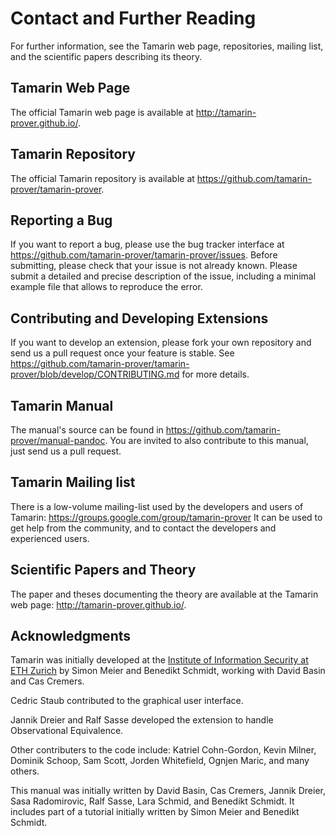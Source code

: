 
Contact and Further Reading
===========================

For further information, see the Tamarin web page, repositories, mailing list, 
and the scientific papers describing its theory.

Tamarin Web Page
----------------

The official Tamarin web page is available at 
<http://tamarin-prover.github.io/>.

Tamarin Repository
------------------

The official Tamarin repository is available at 
<https://github.com/tamarin-prover/tamarin-prover>.

Reporting a Bug
---------------

If you want to report a bug, please use the bug tracker interface at 
<https://github.com/tamarin-prover/tamarin-prover/issues>. Before submitting, 
please check that your issue is not already known. Please submit a detailed and 
precise description of the issue, including a minimal example file that allows 
to reproduce the error.

Contributing and Developing Extensions
--------------------------------------

If you want to develop an extension, please fork your own repository and 
send us a pull request once your feature is stable. See 
<https://github.com/tamarin-prover/tamarin-prover/blob/develop/CONTRIBUTING.md> 
for more details.

Tamarin Manual
--------------

The manual's source can be found in 
<https://github.com/tamarin-prover/manual-pandoc>.
You are invited to also contribute to this manual, just send us a pull request.

Tamarin Mailing list
--------------------

There is a low-volume mailing-list used by the developers and users of Tamarin: 
<https://groups.google.com/group/tamarin-prover>
It can be used to get help from the community, and to contact the developers 
and experienced users.

Scientific Papers and Theory
----------------------------

The paper and theses documenting the theory are available at the Tamarin web 
page: <http://tamarin-prover.github.io/>.

Acknowledgments
---------------

Tamarin was initially developed at the [Institute of Information Security at 
ETH Zurich](http://www.infsec.ethz.ch/) by Simon Meier and Benedikt Schmidt, 
working with David Basin and Cas Cremers.

Cedric Staub contributed to the graphical user interface.

Jannik Dreier and Ralf Sasse developed the extension to handle Observational 
Equivalence.

Other contributers to the code include: Katriel Cohn-Gordon, Kevin
Milner, Dominik Schoop, Sam Scott, Jorden Whitefield, Ognjen Maric, and
many others.

This manual was initially written by David Basin, Cas Cremers, Jannik 
Dreier, Sasa Radomirovic, Ralf Sasse, Lara Schmid, and Benedikt Schmidt. It 
includes part of a  tutorial initially written by Simon Meier and Benedikt Schmidt.

